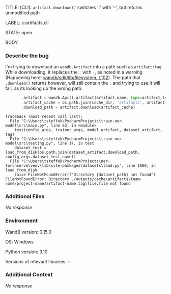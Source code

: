 TITLE:
[CLI]: `artifact.download()` switches ':' with '-', but returns unmodified path

LABEL:
c:artifacts,cli

STATE:
open

BODY:
### Describe the bug

<!--- Description of the issue below  -->
I'm trying to download an `wandb.Artifact` into a path such as `artifact:tag`. While downloading, it replaces the `:` with `-`, as noted in a warning (Happening here: [wandb/sdk/lib/filesystem, L102](https://github.com/wandb/wandb/blob/d61815e3210fcc9258b71e002f48d79a9457cf03/wandb/sdk/lib/filesystem.py#L102-L106)). The path that `.download()` returns however, will still contain the `:` and trying to use it will fail, as its looking up the wrong path.

<!--- A minimal code snippet between the quotes below  -->
```python
        artifact = wandb.Api().artifact(artifact_name, type=artifact_type)
        artifact_cache = os.path.join(cache_dir, 'artifacts', artifact_name)
        download_path = artifact.download(artifact_cache)
```

<!--- A full traceback of the exception in the quotes below -->
```shell
Traceback (most recent call last):
  File "C:\Users\tsteffek\PycharmProjects\train-ner-model\src\main.py", line 63, in <module>
    test(config_args, trainer_args, model_artifact, dataset_artifact, tag)
  File "C:\Users\tsteffek\PycharmProjects\train-ner-model\src\testing.py", line 17, in test
    dataset_test = load_from_disk(os.path.join(dataset_artifact.download_path, config_args.dataset_test_name))
  File "C:\Users\tsteffek\PycharmProjects\ner-torchserve\venv\lib\site-packages\datasets\load.py", line 1880, in load_from_disk
    raise FileNotFoundError(f"Directory {dataset_path} not found")
FileNotFoundError: Directory ./outputs/cache\artifacts\team-name/project-name/artifact-name:tag\file.file not found
```


### Additional Files

_No response_

### Environment

WandB version: 0.15.0

OS: Windows

Python version: 3.10

Versions of relevant libraries: -

### Additional Context

_No response_

